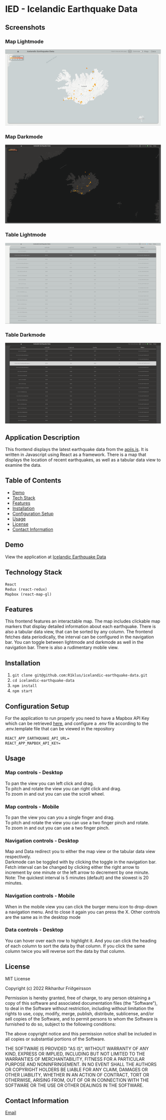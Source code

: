 # IED - Icelandic Earthquake Data

## Screenshots

### Map Lightmode
![Map Lightmode](/screenshots/map-light.png)
### Map Darkmode
![Map Darkmode](/screenshots/map-dark.png)
### Table Lightmode
![Table Lightmode](/screenshots/table-light.png)
### Table Darkmode
![Table Darkmode](/screenshots/table-dark.png)

## Application Description

This frontend displays the latest earthquake data from the [apiis.is](https://apis.is/earthquake/is).
It is written in Javascript using React as a framework. There is a map that displays the location of recent earthquakes, as well as a tabular data view to examine the data.



## Table of Contents

* [Demo](#demo)
* [Tech Stack](#tech-stack)
* [Features](#features)
* [Installation](#installation)
* [Configuration Setup](#configuration-setup)
* [Usage](#usage)
* [License](#license)
* [Contact Information](#contact-information)

## Demo

View the application at [Icelandic Earthquake Data](http://earthquake-react-app-prod.herokuapp.com)

## Technology Stack

    React
    Redux (react-redux)
    Mapbox (react-map-gl)
    

## Features

This frontend features an interactable map. The map includes clickable map markers that display detailed information about each earthquake.
There is also a tabular data view, that can be sorted by any column. The frontend fetches data periodically, the interval can be configured in the navigation bar.
You can toggle between lightmode and darkmode as well in the navigation bar. There is also a rudimentary mobile view.

## Installation

1. `git clone git@github.com:R1klus/icelandic-earthquake-data.git`
2. `cd icelandic-earthquake-data`
3. `npm install`
4. `npm start`

## Configuration Setup

For the application to run properly you need to have a Mapbox API Key which can be retrieved [here](https://www.mapbox.com/), and configure a .env file according to the .env.template file that can be viewed in the repository

    REACT_APP_EARTHQUAKE_API_URL=
    REACT_APP_MAPBOX_API_KEY=

## Usage

### Map controls - Desktop
To pan the view you can left click and drag. \
To pitch and rotate the view you can right click and drag. \
To zoom in and out you can use the scroll wheel.

### Map controls - Mobile
To pan the view you can you a single finger and drag. \
To pitch and rotate the view you can use a two finger pinch and rotate. \
To zoom in and out you can use a two finger pinch.

### Navigation controls - Desktop
Map and Data redirect you to either the map view or the tabular data view respectively. \
Darkmode can be toggled with by clicking the toggle in the navigation bar. \
Fetch interval can be changed by clicking either the right arrow to increment by one minute or the left arrow to decrement by one minute.
Note: The quickest interval is 5 minutes (default) and the slowest is 20 minutes. 

### Navigation controls - Mobile
When in the mobile view you can click the burger menu icon to drop-down a navigation menu. And to close it again you can press the X. 
Other controls are the same as in the desktop mode

### Data controls - Desktop
You can hover over each row to highlight it. And you can click the heading of each column to sort the data by that column. If you click the same column twice you will reverse sort the data by that column.


## License

MIT License

Copyright (c) 2022 Ríkharður Friðgeirsson

Permission is hereby granted, free of charge, to any person obtaining a copy
of this software and associated documentation files (the "Software"), to deal
in the Software without restriction, including without limitation the rights
to use, copy, modify, merge, publish, distribute, sublicense, and/or sell
copies of the Software, and to permit persons to whom the Software is
furnished to do so, subject to the following conditions:

The above copyright notice and this permission notice shall be included in all
copies or substantial portions of the Software.

THE SOFTWARE IS PROVIDED "AS IS", WITHOUT WARRANTY OF ANY KIND, EXPRESS OR
IMPLIED, INCLUDING BUT NOT LIMITED TO THE WARRANTIES OF MERCHANTABILITY,
FITNESS FOR A PARTICULAR PURPOSE AND NONINFRINGEMENT. IN NO EVENT SHALL THE
AUTHORS OR COPYRIGHT HOLDERS BE LIABLE FOR ANY CLAIM, DAMAGES OR OTHER
LIABILITY, WHETHER IN AN ACTION OF CONTRACT, TORT OR OTHERWISE, ARISING FROM,
OUT OF OR IN CONNECTION WITH THE SOFTWARE OR THE USE OR OTHER DEALINGS IN THE
SOFTWARE.

## Contact Information

[Email](rikhardur.fridgeirsson@gmail.com)